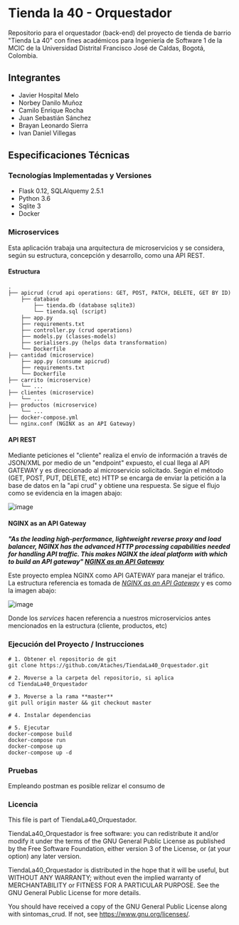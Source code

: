 # Tienda la 40 - Orquestador
Repositorio para el orquestador (back-end) del proyecto de tienda de barrio "Tienda La 40" con fines académicos para Ingeniería de Software 1 de la MCIC de la Universidad Distrital Francisco José de Caldas, Bogotá, Colombia.

## Integrantes

- Javier Hospital Melo
- Norbey Danilo Muñoz
- Camilo Enrique Rocha
- Juan Sebastián Sánchez
- Brayan Leonardo Sierra
- Ivan Daniel Villegas

## Especificaciones Técnicas
### Tecnologías Implementadas y Versiones

- Flask 0.12, SQLAlquemy 2.5.1
- Python 3.6
- Sqlite 3
- Docker

### Microservices

Esta aplicación trabaja una arquitectura de microservicios y se considera, según su estructura, concepción y desarrollo, como una API REST.

#### Estructura

```
.
├── apicrud (crud api operations: GET, POST, PATCH, DELETE, GET BY ID)
    ├── database
        ├── tienda.db (database sqlite3)
        └── tienda.sql (script)
    ├── app.py
    ├── requirements.txt
    ├── controller.py (crud operations)
    ├── models.py (classes-models)
    ├── serialisers.py (helps data transformation)
    └── Dockerfile
├── cantidad (microservice)
    ├── app.py (consume apicrud)
    ├── requirements.txt
    └── Dockerfile
├── carrito (microservice)
    └── ...
├── clientes (microservice)
    └── ...
├── productos (microservice)
    └── ...
├── docker-compose.yml
└── nginx.conf (NGINX as an API Gateway)
```

#### API REST
Mediante peticiones el "cliente" realiza el envío de información a través de JSON/XML por medio de un "endpoint" expuesto, el cual llega al API GATEWAY y es direccionado al microservicio solicitado. Según el método (GET, POST, PUT, DELETE, etc) HTTP se encarga de enviar la petición a la base de datos en la "api crud" y obtiene una respuesta. Se sigue el flujo como se evidencia en la imagen abajo:

![image](https://user-images.githubusercontent.com/24207969/141644765-9b777961-f442-4e4d-9132-4d217aeb8449.png)

#### NGINX as an API Gateway
<strong><em>"As the leading high‑performance, lightweight reverse proxy and load balancer, NGINX has the advanced HTTP processing capabilities needed for handling API traffic. This makes NGINX the ideal platform with which to build an API gateway" *[NGINX as an API Gateway](https://www.nginx.com/blog/deploying-nginx-plus-as-an-api-gateway-part-1/)*</em></strong>

Este proyecto emplea NGINX como API GATEWAY para manejar el tráfico. La estructura referencia es tomada de *[NGINX as an API Gateway](https://www.nginx.com/blog/deploying-nginx-plus-as-an-api-gateway-part-1/)* y es como la imagen abajo:

![image](https://user-images.githubusercontent.com/24207969/141644322-bb0159e1-0f2f-424e-a38e-f3565bc675e5.png)

Donde los *services* hacen referencia a nuestros microservicios antes mencionados en la estructura (cliente, productos, etc)

### Ejecución del Proyecto / Instrucciones

```
# 1. Obtener el repositorio de git
git clone https://github.com/Ataches/TiendaLa40_Orquestador.git

# 2. Moverse a la carpeta del repositorio, si aplica
cd TiendaLa40_Orquestador

# 3. Moverse a la rama **master**
git pull origin master && git checkout master

# 4. Instalar dependencias

# 5. Ejecutar
docker-compose build
docker-compose run
docker-compose up 
docker-compose up -d
```

### Pruebas
Empleando postman es posible relizar el consumo de 

### Licencia

This file is part of TiendaLa40_Orquestador.

TiendaLa40_Orquestador is free software: you can redistribute it and/or modify it under the terms of the GNU General Public License as published by the Free Software Foundation, either version 3 of the License, or (at your option) any later version.

TiendaLa40_Orquestador is distributed in the hope that it will be useful, but WITHOUT ANY WARRANTY; without even the implied warranty of MERCHANTABILITY or FITNESS FOR A PARTICULAR PURPOSE. See the GNU General Public License for more details.

You should have received a copy of the GNU General Public License along with sintomas_crud. If not, see https://www.gnu.org/licenses/.
